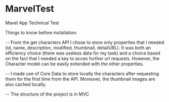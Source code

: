 # MarvelTest
Mavel App Technical Test

Things to know before installation:

-- From the get characters API I chose to store only properties that I needed (id, name, description, modified, thumbnail, detailURL). It was both an efficiency choice (there was useless data for my task) and a choice based on the fact that I needed a key to acces further url requests. However, the Character model can be easily extended with the other properties.

-- I made use of Core Data to store locally the characters after requesting them for the first time from the API. Moreover, the thumbnail images are also cached locally.

--  The structure of the project is in MVC

